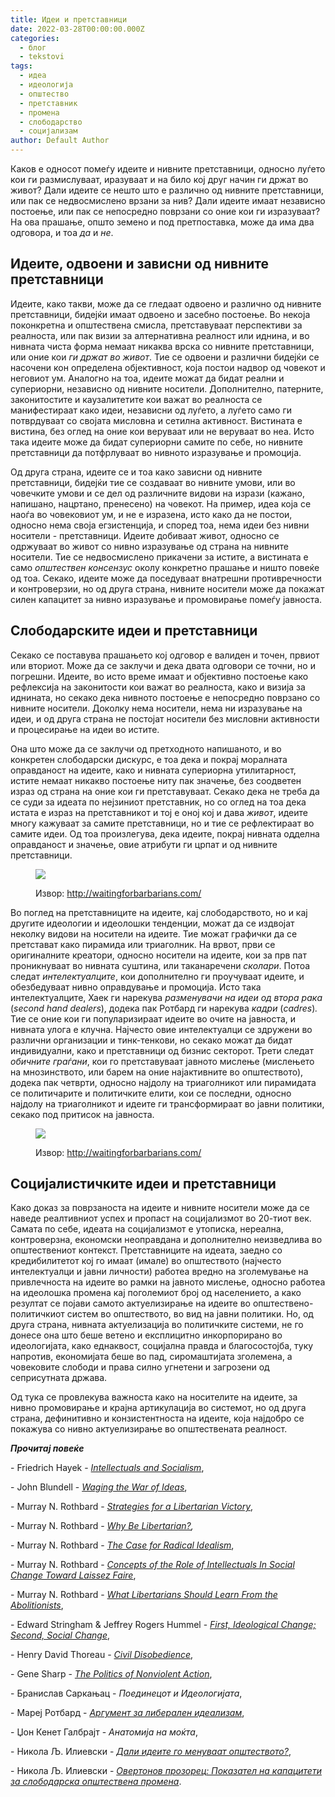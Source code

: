 ```yaml
---
title: Идеи и претставници
date: 2022-03-28T00:00:00.000Z
categories:
  - блог
  - tekstovi
tags:
  - идеа
  - идеологија
  - општество
  - претставник
  - промена
  - слободарство
  - социјализам
author: Default Author
---
```


Каков е односот помеѓу идеите и нивните претставници, односно луѓето кои ги размислуваат, иразуваат и на било кој друг начин ги држат во живот? Дали идеите се нешто што е различно од нивните претставници, или пак се недвосмислено врзани за нив? Дали идеите имаат независно постоење, или пак се непосредно поврзани со оние кои ги изразуваат? На ова прашање, општо земено и под претпоставка, може да има два одговора, и тоа _да_ и _не_.

## Идеите, одвоени и зависни од нивните претставници

Идеите, како такви, може да се гледаат одвоено и различно од нивните претставници, бидејќи имаат одвоено и засебно постоење. Во некоја поконкретна и општествена смисла, претставуваат перспективи за реалноста, или пак визии за алтернативна реалност или иднина, и во нивната чиста форма немаат никаква врска со нивните претставници, или оние кои _ги држат во живот_. Тие се одвоени и различни бидејќи се насочени кон определена објективност, која постои надвор од човекот и неговиот ум. Аналогно на тоа, идеите можат да бидат реални и супериорни, независно од нивните носители. Дополнително, патерните, законитостите и каузалитетите кои важат во реалноста се манифестираат како идеи, независни од луѓето, а луѓето само ги потврдуваат со својата мисловна и сетилна активност. Вистината е вистина, без оглед на оние кои веруваат или не веруваат во неа. Исто така идеите може да бидат супериорни самите по себе, но нивните претставници да потфрлуваат во нивното изразување и промоција.

Од друга страна, идеите се и тоа како зависни од нивните претставници, бидејќи тие се создаваат во нивните умови, или во човечките умови и се дел од различните видови на изрази (кажано, напишано, нацртано, пренесено) на човекот. На пример, идеа која се наоѓа во човековиот ум, и не е изразена, исто како да не постои, односно нема своја егзистенција, и според тоа, нема идеи без нивни носители - претставници. Идеите добиваат живот, односно се одржуваат во живот со нивно изразување од страна на нивните носители. Тие се недвосмислено прикачени за истите, а вистината е само _општествен консензус_ околу конкретно прашање и ништо повеќе од тоа. Секако, идеите може да поседуваат внатрешни противречности и контроверзии, но од друга страна, нивните носители може да покажат силен капацитет за нивно изразување и промовирање помеѓу јавноста. 

## Слободарските идеи и претставници

Секако се поставува прашањето кој одговор е валиден и точен, првиот или вториот. Може да се заклучи и дека двата одговори се точни, но и погрешни. Идеите, во исто време имаат и објективно постоење како рефлексија на законитости кои важат во реалноста, како и визија за иднината, но секако дека нивното постоење е непосредно поврзано со нивните носители. Доколку нема носители, нема ни изразување на идеи, и од друга страна не постојат носители без мисловни активности и процесирање на идеи во истите.

Она што може да се заклучи од претходното напишаното, и во конкретен слободарски дискурс, е тоа дека и покрај моралната оправданост на идеите, како и нивната супериорна утилитарност, истите немаат никакво постоење ниту пак значење, без соодветен израз од страна на оние кои ги претставуваат. Секако дека не треба да се суди за идеата по нејзиниот претставник, но со оглед на тоа дека истата е израз на претставникот и тој е оној кој и дава _живот_, идеите многу кажуваат за самите претставници, но и тие се рефлектираат во самите идеи. Од тоа произлегува, дека идеите, покрај нивната одделна оправданост и значење, овие атрибути ги црпат и од нивните претставници.

<figure>

![](http://libertaniabackup.local/wp-content/uploads/2022/03/Communism.png)

<figcaption>

Извор: http://waitingforbarbarians.com/

</figcaption>

</figure>

Во поглед на претставниците на идеите, кај слободарството, но и кај другите идеологии и идеолошки тенденции, можат да се издвојат неколку видови на носители на идеите. Тие можат графички да се претстават како пирамида или триаголник. На врвот, први се оригиналните креатори, односно носители на идеите, кои за прв пат проникнуваат во нивната суштина, или таканаречени _сколари_. Потоа следат _интелектуалците_, кои дополнително ги проучуваат идеите, и обезбедуваат нивно оправдување и промоција. Исто така интелектуалците, Хаек ги нарекува _разменувачи на идеи од втора рака_ (_second hand dealers_), додека пак Ротбард ги нарекува _кадри_ (_cadres_)_._ Тие се оние кои ги популаризираат идеите во очите на јавноста, и нивната улога е клучна. Најчесто овие интелектуалци се здружени во различни организации и тинк-тенкови, но секако можат да бидат индивидуални, како и претставници од бизнис секторот. Трети следат _обичните граѓани_, кои го претставуваат јавното мислење (мислењето на мнозинството, или барем на оние најактивните во општеството), додека пак четврти, односно најдолу на триаголникот или пирамидата се политичарите и политичките елити, кои се последни, односно најдолу на триаголникот и идеите ги трансформираат во јавни политики, секако под притисок на јавноста.

<figure>

![](http://libertaniabackup.local/wp-content/uploads/2022/03/asrawrewrew.png)

<figcaption>

Извор: http://waitingforbarbarians.com/

</figcaption>

</figure>

## Социјалистичките идеи и претставници

Како доказ за поврзаноста на идеите и нивните носители може да се наведе реалтивниот успех и пропаст на социјализмот во 20-тиот век. Самата по себе, идеата на социјализмот е утописка, нереална, контроверзна, економски неоправдана и дополнително неизведлива во општествениот контекст. Претставниците на идеата, заедно со кредибилитетот кој го имаат (имале) во општеството (најчесто интелектуалци и јавни личности) работеа вредно на зголемување на привлечноста на идеите во рамки на јавното мислење, односно работеа на идеолошка промена кај поголемиот број од населението, а како резултат се појави самото актуелизирање на идеите во општествено-политичкиот систем во општеството, во вид на јавни политики. Но, од друга страна, нивната актуелизација во политичките системи, не го донесе она што беше ветено и експлицитно инкорпорирано во идеологијата, како еднаквост, социјална правда и благосостојба, туку напротив, економијата беше во пад, сиромаштијата зголемена, а човековите слободи и права силно угнетени и загрозени од сеприсутната држава.

Од тука се провлекува важноста како на носителите на идеите, за нивно промовирање и крајна артикулација во системот, но од друга страна, дефинитивно и конзистентноста на идеите, која најдобро се покажува со нивно актуелизирање во општествената реалност.

**_Прочитај повеќе_** 

\- Friedrich Hayek - [_Intellectuals and Socialism_](https://cdn.mises.org/Intellectuals%20and%20Socialism_4.pdf),

\- John Blundell - [_Waging the War of Ideas_](https://iea.org.uk/wp-content/uploads/2016/07/Blundell-interactive.pdf),

\- Murray N. Rothbard - [_Strategies for a Libertarian Victory_](https://mises.org/library/strategies-libertarian-victory),

\- Murray N. Rothbard - [_Why Be Libertarian?_](https://mises.org/library/why-be-libertarian)_,_

\- Murray N. Rothbard - [_The Case for Radical Idealism_](https://mises.org/library/case-radical-idealism),

\- Murray N. Rothbard - [_Concepts of the Role of Intellectuals In Social Change Toward Laissez Faire_](https://mises.org/library/concepts-role-intellectuals-social-change-toward-laissez-faire-0),

\- Murray N. Rothbard - [_What Libertarians Should Learn From the Abolitionists_](https://mises.org/library/what-libertarians-should-learn-abolitionists),

\- Edward Stringham & Jeffrey Rogers Hummel - [_First, Ideological Change; Second, Social Change_](https://mises.org/library/first-ideological-change-second-social-change),

\- Henry David Thoreau - [_Civil Disobedience_](https://xroads.virginia.edu/~Hyper2/thoreau/civil.html),

\- Gene Sharp - [_The Politics of Nonviolent Action_](https://www.aeinstein.org/wp-content/uploads/2014/01/How-Nonviolent-Struggle-Works.pdf),

\- Бранислав Саркањац - _Поединецот и Идеологијата_,

\- Мареј Ротбард - [_Аргумент за либерален идеализам_](http://libertaniabackup.local/argument-radikalen-liberalizam/),

\- Џон Кенет Галбрајт - _Анатомија на моќта_,

\- Никола Љ. Илиевски - [_Дали идеите го менуваат општеството?_](http://libertaniabackup.local/dali-ideite-go-menuvaat-opshtestvoto/?fbclid=IwAR0GyK33fJNroRityFvf42p_38NLnQjA5b3WpjqI9qBAfoqWvkMeRB6B4XM),

\- Никола Љ. Илиевски - [_Овертонов прозорец: Показател на капацитети за слободарска општествена промена_](http://libertaniabackup.local/%D0%BE%D0%B2%D0%B5%D1%80%D1%82%D0%BE%D0%BD%D0%BE%D0%B2-%D0%BF%D1%80%D0%BE%D0%B7%D0%BE%D1%80%D0%B5%D1%86-%D0%BF%D0%BE%D0%BA%D0%B0%D0%B7%D0%B0%D1%82%D0%B5%D0%BB-%D0%BD%D0%B0-%D0%BA%D0%B0%D0%BF%D0%B0/).
